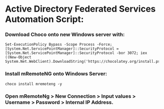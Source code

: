 # Active Directory Federated Services Automation Script:

### Download Choco onto new Windows server with:

    Set-ExecutionPolicy Bypass -Scope Process -Force; [System.Net.ServicePointManager]::SecurityProtocol = [System.Net.ServicePointManager]::SecurityProtocol -bor 3072; iex ((New-Object System.Net.WebClient).DownloadString('https://chocolatey.org/install.ps1'))

### Install mRemoteNG onto Windows Server:

    choco install mremoteng -y

### Open mRemoteNg > New Connection > Input values > Username > Password > Internal IP Address.
